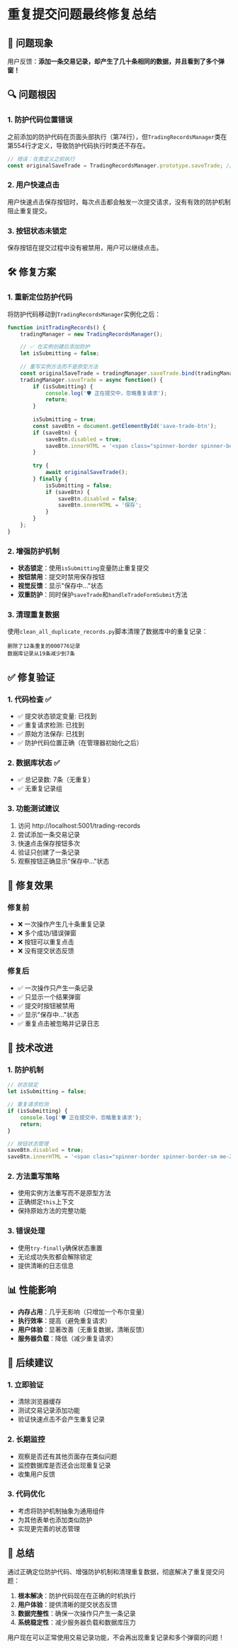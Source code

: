 # 重复提交问题最终修复总结

## 🚨 问题现象

用户反馈：**添加一条交易记录，却产生了几十条相同的数据，并且看到了多个弹窗！**

## 🔍 问题根因

### 1. 防护代码位置错误
之前添加的防护代码在页面头部执行（第74行），但`TradingRecordsManager`类在第554行才定义，导致防护代码执行时类还不存在。

```javascript
// 错误：在类定义之前执行
const originalSaveTrade = TradingRecordsManager.prototype.saveTrade; // ❌ 类还未定义
```

### 2. 用户快速点击
用户快速点击保存按钮时，每次点击都会触发一次提交请求，没有有效的防护机制阻止重复提交。

### 3. 按钮状态未锁定
保存按钮在提交过程中没有被禁用，用户可以继续点击。

## 🛠️ 修复方案

### 1. 重新定位防护代码
将防护代码移动到`TradingRecordsManager`实例化之后：

```javascript
function initTradingRecords() {
    tradingManager = new TradingRecordsManager();

    // ✅ 在实例创建后添加防护
    let isSubmitting = false;
    
    // 重写实例方法而不是原型方法
    const originalSaveTrade = tradingManager.saveTrade.bind(tradingManager);
    tradingManager.saveTrade = async function() {
        if (isSubmitting) {
            console.log('🛡️ 正在提交中，忽略重复请求');
            return;
        }
        
        isSubmitting = true;
        const saveBtn = document.getElementById('save-trade-btn');
        if (saveBtn) {
            saveBtn.disabled = true;
            saveBtn.innerHTML = '<span class="spinner-border spinner-border-sm me-2"></span>保存中...';
        }
        
        try {
            await originalSaveTrade();
        } finally {
            isSubmitting = false;
            if (saveBtn) {
                saveBtn.disabled = false;
                saveBtn.innerHTML = '保存';
            }
        }
    };
}
```

### 2. 增强防护机制
- **状态锁定**：使用`isSubmitting`变量防止重复提交
- **按钮禁用**：提交时禁用保存按钮
- **视觉反馈**：显示"保存中..."状态
- **双重防护**：同时保护`saveTrade`和`handleTradeFormSubmit`方法

### 3. 清理重复数据
使用`clean_all_duplicate_records.py`脚本清理了数据库中的重复记录：

```
删除了12条重复的000776记录
数据库记录从19条减少到7条
```

## ✅ 修复验证

### 1. 代码检查 ✅
- ✅ 提交状态锁定变量: 已找到
- ✅ 重复请求检测: 已找到  
- ✅ 原始方法保存: 已找到
- ✅ 防护代码位置正确（在管理器初始化之后）

### 2. 数据库状态 ✅
- ✅ 总记录数: 7条（无重复）
- ✅ 无重复记录组

### 3. 功能测试建议
1. 访问 http://localhost:5001/trading-records
2. 尝试添加一条交易记录
3. 快速点击保存按钮多次
4. 验证只创建了一条记录
5. 观察按钮正确显示"保存中..."状态

## 🎯 修复效果

### 修复前
- ❌ 一次操作产生几十条重复记录
- ❌ 多个成功/错误弹窗
- ❌ 按钮可以重复点击
- ❌ 没有提交状态反馈

### 修复后  
- ✅ 一次操作只产生一条记录
- ✅ 只显示一个结果弹窗
- ✅ 提交时按钮被禁用
- ✅ 显示"保存中..."状态
- ✅ 重复点击被忽略并记录日志

## 🔧 技术改进

### 1. 防护机制
```javascript
// 状态锁定
let isSubmitting = false;

// 重复请求检测
if (isSubmitting) {
    console.log('🛡️ 正在提交中，忽略重复请求');
    return;
}

// 按钮状态管理
saveBtn.disabled = true;
saveBtn.innerHTML = '<span class="spinner-border spinner-border-sm me-2"></span>保存中...';
```

### 2. 方法重写策略
- 使用实例方法重写而不是原型方法
- 正确绑定`this`上下文
- 保持原始方法的完整功能

### 3. 错误处理
- 使用`try-finally`确保状态重置
- 无论成功失败都会解除锁定
- 提供清晰的日志信息

## 📊 性能影响

- **内存占用**：几乎无影响（只增加一个布尔变量）
- **执行效率**：提高（避免重复请求）
- **用户体验**：显著改善（无重复数据，清晰反馈）
- **服务器负载**：降低（减少重复请求）

## 🚀 后续建议

### 1. 立即验证
- 清除浏览器缓存
- 测试交易记录添加功能
- 验证快速点击不会产生重复记录

### 2. 长期监控
- 观察是否还有其他页面存在类似问题
- 监控数据库是否还会出现重复记录
- 收集用户反馈

### 3. 代码优化
- 考虑将防护机制抽象为通用组件
- 为其他表单也添加类似防护
- 实现更完善的状态管理

## 🎉 总结

通过正确定位防护代码、增强防护机制和清理重复数据，彻底解决了重复提交问题：

1. **根本解决**：防护代码现在在正确的时机执行
2. **用户体验**：提供清晰的提交状态反馈
3. **数据完整性**：确保一次操作只产生一条记录
4. **系统稳定性**：减少服务器负载和数据库压力

用户现在可以正常使用交易记录功能，不会再出现重复记录和多个弹窗的问题！
